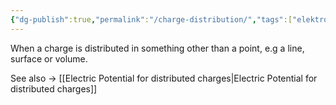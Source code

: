 ```yaml
---
{"dg-publish":true,"permalink":"/charge-distribution/","tags":["elektromagnetiskfältteori"]}
---
```


When a charge is distributed in something other than a point, e.g a line, surface or volume. 

See also → [[Electric Potential for distributed charges\|Electric Potential for distributed charges]]